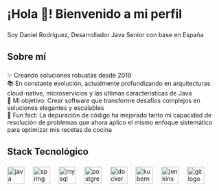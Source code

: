 <h1 align="left">¡Hola 👋! Bienvenido a mi perfil</h1>

###

<p align="left">Soy Daniel Rodríguez, Desarrollador Java Senior con base en España</p>

###

<h2 align="left">Sobre mí</h2>

###

<p align="left">
✨ Creando soluciones robustas desde 2019<br>
📚 En constante evolución, actualmente profundizando en arquitecturas cloud-native, microservicios y las últimas características de Java<br>
🎯 Mi objetivo: Crear software que transforme desafíos complejos en soluciones elegantes y escalables<br>
🎲 Fun fact: La depuración de código ha mejorado tanto mi capacidad de resolución de problemas que ahora aplico el mismo enfoque sistemático para optimizar mis recetas de cocina
</p>

###

<h2 align="left">Stack Tecnológico</h2>

###

<div align="left">
  <img src="https://cdn.jsdelivr.net/gh/devicons/devicon/icons/java/java-original.svg" height="40" alt="java logo"  />
  <img width="12" />
  <img src="https://cdn.jsdelivr.net/gh/devicons/devicon/icons/spring/spring-original.svg" height="40" alt="spring logo"  />
  <img width="12" />
  <img src="https://cdn.jsdelivr.net/gh/devicons/devicon/icons/mysql/mysql-original.svg" height="40" alt="mysql logo"  />
  <img width="12" />
  <img src="https://cdn.jsdelivr.net/gh/devicons/devicon/icons/postgresql/postgresql-original.svg" height="40" alt="postgresql logo"  />
  <img width="12" />
  <img src="https://cdn.jsdelivr.net/gh/devicons/devicon/icons/docker/docker-original.svg" height="40" alt="docker logo"  />
  <img width="12" />
  <img src="https://cdn.jsdelivr.net/gh/devicons/devicon/icons/kubernetes/kubernetes-plain.svg" height="40" alt="kubernetes logo"  />
  <img width="12" />
  <img src="https://cdn.jsdelivr.net/gh/devicons/devicon/icons/jenkins/jenkins-original.svg" height="40" alt="jenkins logo"  />
  <img width="12" />
  <img src="https://cdn.jsdelivr.net/gh/devicons/devicon/icons/git/git-original.svg" height="40" alt="git logo"  />
</div>

###

